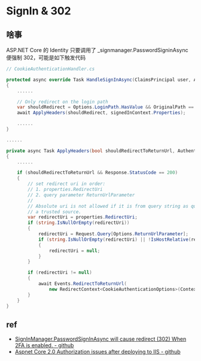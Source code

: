 # SignIn & 302

## 啥事

ASP.NET Core 的 Identity 只要调用了 _signmanager.PasswordSigninAsync 便强制 302，可能是如下触发代码


``` cs
// CookieAuthenticationHandler.cs

protected async override Task HandleSignInAsync(ClaimsPrincipal user, AuthenticationProperties? properties)
{
    ......

    // Only redirect on the login path
    var shouldRedirect = Options.LoginPath.HasValue && OriginalPath == Options.LoginPath;
    await ApplyHeaders(shouldRedirect, signedInContext.Properties);

    ......
}

......

private async Task ApplyHeaders(bool shouldRedirectToReturnUrl, AuthenticationProperties properties)
{
    ......

    if (shouldRedirectToReturnUrl && Response.StatusCode == 200)
    {
        // set redirect uri in order:
        // 1. properties.RedirectUri
        // 2. query parameter ReturnUrlParameter
        //
        // Absolute uri is not allowed if it is from query string as query string is not
        // a trusted source.
        var redirectUri = properties.RedirectUri;
        if (string.IsNullOrEmpty(redirectUri))
        {
            redirectUri = Request.Query[Options.ReturnUrlParameter];
            if (string.IsNullOrEmpty(redirectUri) || !IsHostRelative(redirectUri))
            {
                redirectUri = null;
            }
        }

        if (redirectUri != null)
        {
            await Events.RedirectToReturnUrl(
                new RedirectContext<CookieAuthenticationOptions>(Context, Scheme, Options, properties, redirectUri));
        }
    }
}
```

## ref
- [SignInManager.PasswordSignInAsync will cause redirect (302) When 2FA is enabled. - github](https://github.com/aspnet/Identity/issues/1963)
- [Aspnet Core 2.0 Authorization issues after deploying to IIS - github](https://github.com/aspnet/Identity/issues/1543)